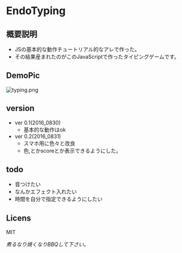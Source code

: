 # EndoTyping
## 概要説明
- JSの基本的な動作チュートリアル的なアレで作った。
- その結果産まれたのがこのJavaScriptで作ったタイピングゲームです。

## DemoPic

![typing.png](https://github.com/Fendo181/EndoTyping/blob/master/pic/1.png)
## version

- ver 0.1(2016_0830)
  - 基本的な動作はok
- ver 0.2(2016_0831)
  - スマホ用に色々と改良
  - 色,とかscoreとか表示できるようにした。

## todo

- 音つけたい
- なんかエフェクト入れたい
- 時間を自分で指定できるようにしたい

## Licens
MIT

_煮るなり焼くなりBBQして下さい。_
